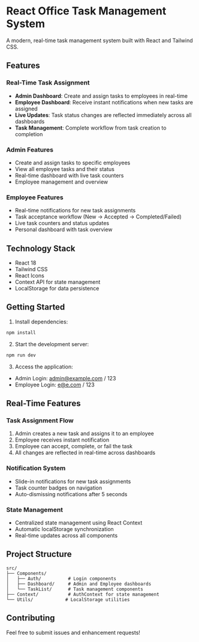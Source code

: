 # React Office Task Management System

A modern, real-time task management system built with React and Tailwind CSS.

## Features

### Real-Time Task Assignment
- **Admin Dashboard**: Create and assign tasks to employees in real-time
- **Employee Dashboard**: Receive instant notifications when new tasks are assigned
- **Live Updates**: Task status changes are reflected immediately across all dashboards
- **Task Management**: Complete workflow from task creation to completion

### Admin Features
- Create and assign tasks to specific employees
- View all employee tasks and their status
- Real-time dashboard with live task counters
- Employee management and overview

### Employee Features
- Real-time notifications for new task assignments
- Task acceptance workflow (New → Accepted → Completed/Failed)
- Live task counters and status updates
- Personal dashboard with task overview

## Technology Stack
- React 18
- Tailwind CSS
- React Icons
- Context API for state management
- LocalStorage for data persistence

## Getting Started

1. Install dependencies:
```bash
npm install
```

2. Start the development server:
```bash
npm run dev
```

3. Access the application:
- Admin Login: admin@example.com / 123
- Employee Login: e@e.com / 123

## Real-Time Features

### Task Assignment Flow
1. Admin creates a new task and assigns it to an employee
2. Employee receives instant notification
3. Employee can accept, complete, or fail the task
4. All changes are reflected in real-time across dashboards

### Notification System
- Slide-in notifications for new task assignments
- Task counter badges on navigation
- Auto-dismissing notifications after 5 seconds

### State Management
- Centralized state management using React Context
- Automatic localStorage synchronization
- Real-time updates across all components

## Project Structure
```
src/
├── Components/
│   ├── Auth/          # Login components
│   ├── Dashboard/     # Admin and Employee dashboards
│   └── TaskList/      # Task management components
├── Context/           # AuthContext for state management
└── Utils/            # LocalStorage utilities
```

## Contributing
Feel free to submit issues and enhancement requests!
